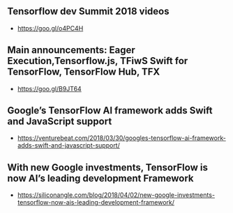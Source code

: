 ## Tensorflow dev Summit 2018 videos 
- https://goo.gl/o4PC4H

## Main announcements: Eager Execution,Tensorflow.js, TFiwS Swift for TensorFlow, TensorFlow Hub, TFX 
- https://goo.gl/B9JT64

## Google’s TensorFlow AI framework adds Swift and JavaScript support
- https://venturebeat.com/2018/03/30/googles-tensorflow-ai-framework-adds-swift-and-javascript-support/

## With new Google investments, TensorFlow is now AI’s leading development Framework
- https://siliconangle.com/blog/2018/04/02/new-google-investments-tensorflow-now-ais-leading-development-framework/





